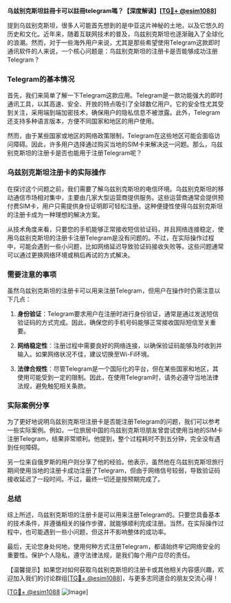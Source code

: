 **乌兹别克斯坦註冊卡可以註冊telegram嗎？【深度解读】[[TG💪+ @esim1088](https://t.me/s/esim1088)]**

提到乌兹别克斯坦，很多人可能首先想到的是中亚这片神秘的土地，以及它悠久的历史和文化。近年来，随着互联网技术的普及，乌兹别克斯坦也逐渐融入了全球化的浪潮。然而，对于一些海外用户来说，尤其是那些希望使用Telegram这款即时通讯软件的人来说，一个核心问题是：乌兹别克斯坦的注册卡是否能够成功注册Telegram？

### Telegram的基本情况

首先，我们来简单了解一下Telegram这款应用。Telegram是一款功能强大的即时通讯工具，以其高速、安全、开放的特点吸引了全球数亿用户。它的安全性尤其受到关注，采用端到端加密技术，确保用户的隐私信息不被泄露。此外，Telegram还支持多种语言版本，方便不同国家和地区的用户使用。

然而，由于某些国家或地区的网络政策限制，Telegram在这些地区可能会面临访问障碍。因此，许多用户选择通过购买当地的SIM卡来解决这一问题。那么，乌兹别克斯坦的注册卡是否也能用于注册Telegram呢？

### 乌兹别克斯坦注册卡的实际操作

在探讨这个问题之前，我们需要了解乌兹别克斯坦的电信环境。乌兹别克斯坦的移动通信市场相对集中，主要由几家大型运营商提供服务。这些运营商通常会提供预付费SIM卡，用户只需提供身份证明即可轻松注册。这种便捷性使得乌兹别克斯坦的注册卡成为一种理想的解决方案。

从技术角度来看，只要您的手机能够正常接收短信验证码，并且网络连接稳定，使用乌兹别克斯坦的注册卡注册Telegram是没有问题的。不过，在实际操作过程中，可能会遇到一些小问题，比如网络延迟导致验证码接收失败等。这些问题通常可以通过更换网络环境或稍后再试的方式解决。

### 需要注意的事项

虽然乌兹别克斯坦的注册卡可以用来注册Telegram，但用户在操作时仍需注意以下几点：

1. **身份验证**：Telegram要求用户在注册时进行身份验证，通常是通过发送短信验证码的方式完成。因此，确保您的手机号码能够正常接收国际短信至关重要。
   
2. **网络稳定性**：注册过程中需要良好的网络连接，以确保验证码能够及时收到并输入。如果网络状况不佳，建议切换至Wi-Fi环境。

3. **法律合规性**：尽管Telegram是一个国际化的平台，但在某些国家和地区，其使用可能受到一定的限制。因此，在使用Telegram时，请务必遵守当地法律法规，避免触犯相关条款。

### 实际案例分享

为了更好地说明乌兹别克斯坦注册卡是否能注册Telegram的问题，我们可以参考一些实际案例。例如，一位旅居中国的乌兹别克斯坦朋友曾尝试使用当地的SIM卡注册Telegram，结果非常顺利。他提到，整个过程耗时不到五分钟，完全没有遇到任何障碍。

另一位来自俄罗斯的用户则分享了他的经验。他表示，虽然他在乌兹别克斯坦旅行期间使用当地的注册卡成功注册了Telegram，但由于网络信号较弱，导致验证码接收延迟了一段时间。不过，最终一切还是按预期完成了。

### 总结

综上所述，乌兹别克斯坦的注册卡是可以用来注册Telegram的。只要您具备基本的技术条件，并遵循相关的操作步骤，就能够顺利完成注册。当然，在实际操作过程中，也可能遇到一些小问题，但这并不影响整体的成功率。

最后，无论您身处何地，使用何种方式注册Telegram，都请始终牢记网络安全的重要性。保护个人隐私，遵守法律法规，是我们每个用户应尽的责任。

【温馨提示】如果您对如何获取乌兹别克斯坦的注册卡或其他相关内容感兴趣，欢迎加入我们的讨论群组[[TG💪+ @esim1088](https://t.me/s/esim1088)]，与更多志同道合的朋友交流心得！

[[TG💪+ @esim1088](https://t.me/s/esim1088) ![Image](https://i.postimg.cc/4NQfJmqS/Snipaste-2025-05-13-00-14-12.png)]